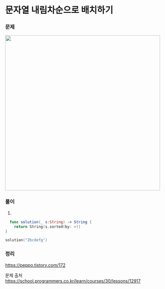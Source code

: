 #  문자열 내림차순으로 배치하기

### 문제
<img src="https://user-images.githubusercontent.com/64088377/201235520-aa5c3104-e5ef-4426-9b83-4b10c37354bf.png" width="500" >


### 풀이 <br>
1. 
```swift
  func solution(_ s:String) -> String {
    return String(s.sorted(by: >))
}

solution("Zbcdefg")
```

### 정리 <br>
https://peppo.tistory.com/172

문제 출처 <br>
https://school.programmers.co.kr/learn/courses/30/lessons/12917
